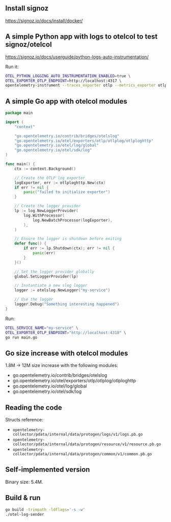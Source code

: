 ## Install signoz

https://signoz.io/docs/install/docker/

## A simple Python app with logs to otelcol to test signoz/otelcol

https://signoz.io/docs/userguide/python-logs-auto-instrumentation/

Run it:

```bash
OTEL_PYTHON_LOGGING_AUTO_INSTRUMENTATION_ENABLED=true \
OTEL_EXPORTER_OTLP_ENDPOINT=http://localhost:4317 \
opentelemetry-instrument --traces_exporter otlp --metrics_exporter otlp --logs_exporter otlp python main.py
```

## A simple Go app with otelcol modules

```go
package main

import (
	"context"

	"go.opentelemetry.io/contrib/bridges/otelslog"
	"go.opentelemetry.io/otel/exporters/otlp/otlplog/otlploghttp"
	"go.opentelemetry.io/otel/log/global"
	"go.opentelemetry.io/otel/sdk/log"
)

func main() {
	ctx := context.Background()

	// Create the OTLP log exporter
	logExporter, err := otlploghttp.New(ctx)
	if err != nil {
		panic("failed to initialize exporter")
	}

	// Create the logger provider
	lp := log.NewLoggerProvider(
		log.WithProcessor(
			log.NewBatchProcessor(logExporter),
		),
	)

	// Ensure the logger is shutdown before exiting
	defer func() {
		if err := lp.Shutdown(ctx); err != nil {
			panic(err)
		}
	}()

	// Set the logger provider globally
	global.SetLoggerProvider(lp)

	// Instantiate a new slog logger
	logger := otelslog.NewLogger("my-service")

	// Use the logger
	logger.Debug("Something interesting happened")
}
```

Run:

```bash
OTEL_SERVICE_NAME="my-service" \
OTEL_EXPORTER_OTLP_ENDPOINT="http://localhost:4318" \
go run main.go
```

## Go size increase with otelcol modules

1.8M -> 12M size increase with the following modules:

- go.opentelemetry.io/contrib/bridges/otelslog
- go.opentelemetry.io/otel/exporters/otlp/otlplog/otlploghttp
- go.opentelemetry.io/otel/log/global
- go.opentelemetry.io/otel/sdk/log

## Reading the code

Structs reference:

- `opentelemetry-collector/pdata/internal/data/protogen/logs/v1/logs.pb.go`
- `opentelemetry-collector/pdata/internal/data/protogen/resource/v1/resource.pb.go`
- `opentelemetry-collector/pdata/internal/data/protogen/common/v1/common.pb.go`

## Self-implemented version

Binary size: 5.4M.

## Build & run

```bash
go build -trimpath -ldflags='-s -w'
./otel-log-sender
```
